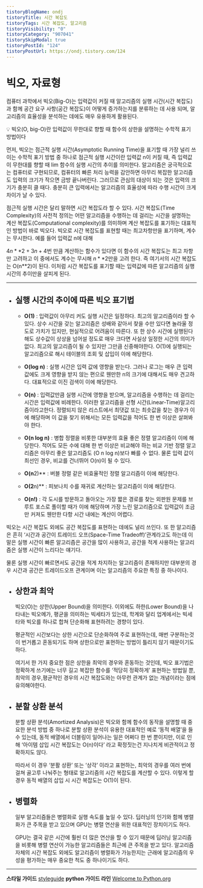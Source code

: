```yaml
---
tistoryBlogName: ondj
tistoryTitle: 시간 복잡도
tistoryTags: 시간 복잡도, 알고리즘
tistoryVisibility: "0"
tistoryCategory: "907041"
tistorySkipModal: true
tistoryPostId: "124"
tistoryPostUrl: https://ondj.tistory.com/124
---
```



# **빅오, 자료형**

컴퓨터 과학에서 빅오(Big-O)는 입력값이 커질 때 알고리즘의 실행 시간(시간 복잡도)과 함께 공간 요구 사항(공간 복잡도)이 어떻게 증가하는지를 분류하는 데 사용 되며, 알고리즘의 효율성을 분석하는 데에도 매우 유용하게 활용된다.

<aside> 💡 빅오(O, big-O)란 입력값이 무한대로 향할 때 함수의 상한을 설명하는 수학적 표기 방법이다

</aside>

먼저, 빅오는 점근적 실행 시간(Asymptotic Running Time)을 표기할 때 가장 널리 쓰이는 수학적 표기 방법 중 하나로 점근적 실행 시간이란 입력값 n이 커질 때, 즉 입력값이 무한대를 향할 때 lim 함수의 실행 시간의 추이를 의미한다. 알고리즘은 궁극적으로는 컴퓨터로 구현되므로, 컴퓨터의 빠른 처리 능력을 감안하면 아무리 복잡한 알고리즘도 입력의 크기가 작으면 금방 끝나버린다. 그러므로 관심의 대상이 되는 것은 입력의 크기가 충분히 클 때다. 충분히 큰 입력에서는 알고리즘의 효율성에 따라 수행 시간이 크게 차이가 날 수 있다.

점근적 실행 시간은 달리 말하면 시간 복잡도라 할 수 있다. 시간 복잡도(Time Complexity)의 사전적 정의는 어떤 알고리즘을 수행하는 데 걸리는 시간을 설명하는 계산 복잡도(Computational complexity)를 의미하며 계산 복잡도를 표기하는 대표적인 방법이 바로 빅오다. 빅오로 시간 복잡도를 표현할 때는 최고차항만을 표기하며, 계수는 무시한다. 예를 들어 입력값 n에 대해

$4n**2 + 3n +4$번 만큼 계산하는 함수가 있다면 이 함수의 시간 복잡도는 최고 차항만 고려하고 이 중에서도 계수는 무시해 $n**2$만을 고려 한다. 즉 여기서의 시간 복잡도는 O(n**2)이 된다. 이처럼 시간 복잡도를 표기할 때는 입력값에 따른 알고리즘의 실행 시간의 추이만을 살피게 된다.


---

- ## **실행 시간의 추이에 따른 빅오 표기법**
    - **O(1)** : 입력값이 아무리 커도 실행 시간은 일정하다. 최고의 알고리즘이라 할 수 있다. 상수 시간을 갖는 알고리즘은 성배와 같아서 찾을 수만 있다면 놀라울 정도로 가치가 있지만, 현실적으로 어려움이 따른다. 또 한 상수 시간에 실행된다 해도 상수값이 상상을 넘어설 정도로 매우 크다면 사실상 일정한 시간의 의미가 없다. 최고의 알고리즘이 될 수 있지만 그만큼 신중해야한다. O(1)에 실행되는 알고리즘으로 해시 테이블의 조회 및 삽입이 이에 해당한다.
      
    - **O(log n)** : 실행 시간은 입력 값에 영향을 받는다. 그러나 로그는 매우 큰 입력값에도 크게 영향을 받지 않는 편으로 웬만한 n의 크기에 대해서도 매우 견고하다. 대표적으로 이진 검색이 이에 해당한다.
      
    - **O(n)** : 입력값만큼 실행 시간에 영향을 받으며, 알고리즘을 수행하는 데 걸리는 시간은 입력값에 비례한다. 이러한 알고리즘을 선형 시간(Linear-Time)알고리즘이라고한다. 정렬되지 않은 리스트에서 최댓값 또는 최솟값을 찾는 경우가 이에 해당하며 이 값을 찾기 위해서는 모든 입력값을 적어도 한 번 이상은 살펴봐야 한다.
      
    - **O(n log n)** : 병합 정렬을 비롯한 대부분의 효율 좋은 정렬 알고리즘이 이에 해당한다. 적어도 모든 수에 대해 한 번 이상은 비교해야 하는 비교 기반 정렬 알고리즘은 아무리 좋은 알고리즘도 (O n log n)보다 빠를 수 없다. 물론 입력 값이 최선인 경우, 비교를 건너뛰어 O(n)이 될 수 있다.
      
    - **O(n**2)** : 버블 정렬 같은 비효율적인 정렬 알고리즘이 이에 해당한다.
      
    - **O(2**n)** : 피보나치 수를 재귀로 계산하는 알고리즘이 이에 해당한다.
      
    - **O(n!)** : 각 도시를 방문하고 돌아오는 가장 짧은 경로를 찾는 외판원 문제를 브루트 포스로 풀이할 때가 이에 해당하며 가장 느린 알고리즘으로 입력값이 조금만 커져도 웬만한 다항 시간 내에는 계산이 어렵다.


빅오는 시간 복잡도 외에도 공간 복잡도를 표현하는 데에도 널리 쓰인다. 또 한 알고리즘은 흔히 ‘시간과 공간이 트레이드 오프(Space-Time Tradeoff)’관계라고도 하는데 이 말은 실행 시간이 빠른 알고리즘은 공간을 많이 사용하고, 
공간을 적게 사용하는 알고리즘은 실행 시간이 느리다는 얘기다.

물론 실행 시간이 빠르면서도 공간을 적게 차지하는 알고리즘이 존재하지만 대부분의 경우 시간과 공간은 트레이드오프 관계이며 이는 알고리즘의 주요한 특징 중 하나이다.

- ## **상한과 최악**
    
    빅오(O)는 상한(Upper Bound)을 의미한다. 이외에도 하한(Lower Bound)을 나타내는 빅오메가, 평균을 의미하는 빅세타가 있는데, 학계와 달리 업계에서는 빅세타와 빅오를 하나로 합쳐 단순화해 표현하려는 경향이 있다.
    
    평균적인 시간보다는 상한 시간으로 단순화하여 주로 표현하는데, 매번 구분하는것이 번거롭고 혼동되기도 하며 상한으로만 표현하는 방법이 틀리지 않기 때문이기도 하다.
    
    여기서 한 가지 중요한 점은 상한을 최악의 경우와 혼동하는 것인데, 빅오 표기법은 정확하게 쓰기에는 너무 길고 복잡한 함수를 ‘적당히 정확하게’ 표현하는 방법일 뿐, 최악의 경우,평균적인 경우의 시간 복잡도와는 아무런 관계가 없는 개념이라는 점에 유의해야한다.
    
- ## **분할 상환 분석**
    
    분할 상환 분석(Amortized Analysis)은 빅오와 함께 함수의 동작을 설명할 때 중요한 분석 방법 중 하나로 분할 상환 분석이 유용한 대표적인 예로 ‘동적 배열’을 들 수 있는데, 동적 배열에서 더블링이 일어나는 일은 어쩌다 한 번 뿐이지만, 이로 인해 ‘아이템 삽입 시간 복잡도는 O(n)이다’ 라고 확정짓는건 지나치게 비관적이고 정확하지도 않다.
    
    따라서 이 경우 ‘분활 상환’ 또는 ‘상각’ 이라고 표현하는, 최악의 경우를 여러 번에 걸쳐 골고루 나눠주는 형태로 알고리즘의 시간 복잡도를 계산할 수 있다. 이렇게 할 경우 동적 배열의 삽입 시 시간 복잡도는 O(1)이 된다.
    
- ## **병렬화**
    
    일부 알고리즘들은 병렬화로 실행 속도를 높일 수 있다. 딥러닝의 인기와 함께 병렬화가 큰 주목을 받고 있으며 GPU는 병렬 연산을 위한 대표적인 장치이기도 하다.
    
    GPU는 결국 같은 시간에 훨씬 더 많은 연산을 할 수 있기 때문에 딥러닝 알고리즘을 비롯해 병렬 연산이 가능한 알고리즘들은 최근에 큰 주목을 받고 있다. 알고리즘 자체의 시간 복잡도 외에도 알고리즘이 병렬화가 가능한지는 근래에 알고리즘의 우성을 평가하는 매우 중요한 척도 중 하나이기도 하다.
    

---

**스타일 가이드**
[styleguide](https://google.github.io/styleguide/pyguide.html)
**python 가이드 라인**
[Welcome to Python.org](https://www.python.org/)

